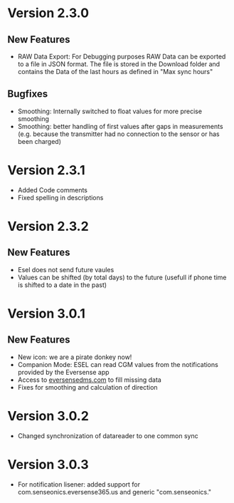 # Version 2.3.0
## New Features
* RAW Data Export: For Debugging purposes RAW Data can be exported to a file in JSON format. The file is stored in the Download folder and contains the Data of the last hours as defined in "Max sync hours"

## Bugfixes
* Smoothing: Internally switched to float values for more precise smoothing
* Smoothing: better handling of first values after gaps in measurements (e.g. because the transmitter had no connection to the sensor or has been charged)

# Version 2.3.1
* Added Code comments
* Fixed spelling in descriptions

# Version 2.3.2
## New Features
* Esel does not send future vaules
* Values can be shifted (by total days) to the future (usefull if phone time is shifted to a date in the past)

# Version 3.0.1
## New Features
* New icon: we are a pirate donkey now!
* Companion Mode: ESEL can read CGM values from the notifications provided by the Eversense app
* Access to [eversensedms.com](https://www.eversensedms.com/) to fill missing data
* Fixes for smoothing and calculation of direction

# Version 3.0.2
* Changed synchronization of datareader to one common sync

# Version 3.0.3
* For notification lisener: added support for com.senseonics.eversense365.us and generic "com.senseonics."
